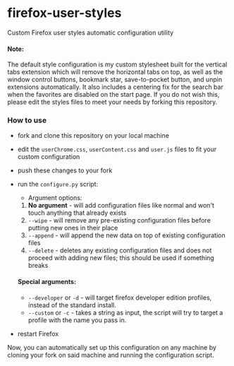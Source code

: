 # firefox-user-styles
Custom Firefox user styles automatic configuration utility<br>
#### Note:
The default style configuration is my custom stylesheet built for the vertical tabs extension which will remove the horizontal tabs on top, as well as the window control buttons, bookmark star, save-to-pocket button, and unpin extensions automatically. It also includes a centering fix for the search bar when the favorites are disabled on the start page. If you do not wish this, please edit the styles files to meet your needs by forking this repository.

### How to use
* fork and clone this repository on your local machine
* edit the `userChrome.css`, `userContent.css` and `user.js` files to fit your custom configuration
* push these changes to your fork
* run the `configure.py` script:
    * Argument options:
    1. **No argument** - will add configuration files like normal and won't touch anything that already exists
    2. `--wipe` - will remove any pre-existing configuration files before putting new ones in their place
    3. `--append` - will append the new data on top of existing configuration files
    4. `--delete` - deletes any existing configuration files and does not proceed with adding new files; this should be used if something breaks

    #### Special arguments:
    * `--developer` or `-d` - will target firefox developer edition profiles, instead of the standard install.
    * `--custom` or `-c` - takes a string as input, the script will try to target a profile with the name you pass in.

* restart Firefox

Now, you can automatically set up this configuration on any machine by cloning your fork on said machine and running the configuration script.
